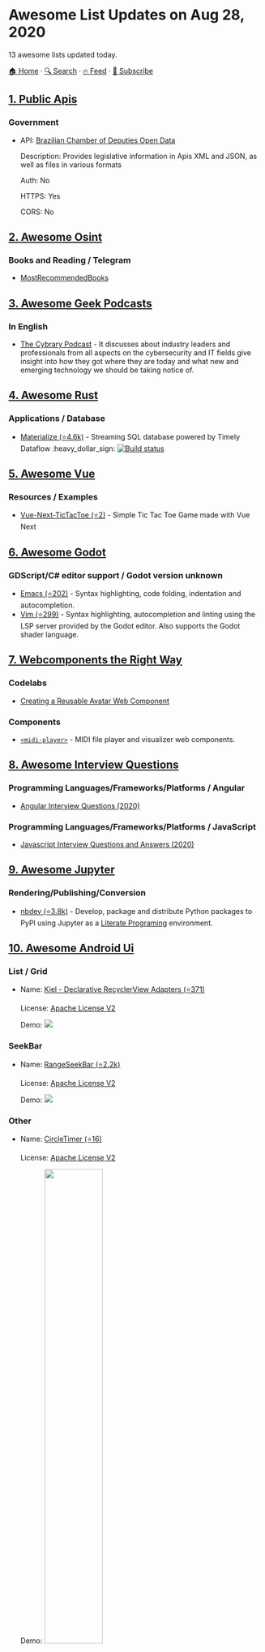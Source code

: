 # Awesome List Updates on Aug 28, 2020

13 awesome lists updated today.

[🏠 Home](/README.md) · [🔍 Search](https://www.trackawesomelist.com/search/) · [🔥 Feed](https://www.trackawesomelist.com/rss.xml) · [📮 Subscribe](https://trackawesomelist.us17.list-manage.com/subscribe?u=d2f0117aa829c83a63ec63c2f&id=36a103854c)



## [1. Public Apis](/content/public-apis/public-apis/README.md)

### Government

- API: [Brazilian Chamber of Deputies Open Data](https://dadosabertos.camara.leg.br/swagger/api.html)

  Description: Provides legislative information in Apis XML and JSON, as well as files in various formats

  Auth: No

  HTTPS: Yes

  CORS: No



## [2. Awesome Osint](/content/jivoi/awesome-osint/README.md)

### Books and Reading / Telegram

*   [MostRecommendedBooks](https://mostrecommendedbooks.com)

## [3. Awesome Geek Podcasts](/content/ayr-ton/awesome-geek-podcasts/README.md)

### In English

*   [The Cybrary Podcast](https://www.cybrary.it/info/cybrary-podcast/) -  It discusses about industry leaders and professionals from all aspects on the cybersecurity and IT fields give insight into how they got where they are today and what new and emerging technology we should be taking notice of.

## [4. Awesome Rust](/content/rust-unofficial/awesome-rust/README.md)

### Applications / Database

*   [Materialize (⭐4.6k)](https://github.com/MaterializeInc/materialize) - Streaming SQL database powered by Timely Dataflow :heavy\_dollar\_sign: [![Build status](https://badge.buildkite.com/97d6604e015bf633d1c2a12d166bb46f3b43a927d3952c999a.svg?branch=main)](https://buildkite.com/materialize/tests)

## [5. Awesome Vue](/content/vuejs/awesome-vue/README.md)

### Resources / Examples

*   [Vue-Next-TicTacToe (⭐2)](https://github.com/canersevince/Vue-Next-TicTacToe-Game) - Simple Tic Tac Toe Game made with Vue Next

## [6. Awesome Godot](/content/godotengine/awesome-godot/README.md)

### GDScript/C# editor support / Godot version unknown

*   [Emacs (⭐202)](https://github.com/godotengine/emacs-gdscript-mode) - Syntax highlighting, code folding, indentation and autocompletion.
*   [Vim (⭐299)](https://github.com/habamax/vim-godot) - Syntax highlighting, autocompletion and linting using the LSP server provided by the Godot editor. Also supports the Godot shader language.

## [7. Webcomponents the Right Way](/content/mateusortiz/webcomponents-the-right-way/README.md)

### Codelabs

*   [Creating a Reusable Avatar Web Component](https://marcoslooten.com/blog/creating-a-reusable-avatar-web-component/)

### Components

*   [`<midi-player>`](https://github.com/cifkao/html-midi-player) - MIDI file player and visualizer web components.

## [8. Awesome Interview Questions](/content/DopplerHQ/awesome-interview-questions/README.md)

### Programming Languages/Frameworks/Platforms / Angular

*   [Angular Interview Questions (2020)](https://www.interviewbit.com/angular-interview-questions/)

### Programming Languages/Frameworks/Platforms / JavaScript

*   [Javascript Interview Questions and Answers (2020)](https://www.interviewbit.com/javascript-interview-questions/)

## [9. Awesome Jupyter](/content/markusschanta/awesome-jupyter/README.md)

### Rendering/Publishing/Conversion

*   [nbdev (⭐3.8k)](https://github.com/fastai/nbdev) - Develop, package and distribute Python packages to PyPI using Jupyter as a [Literate Programing](https://en.wikipedia.org/wiki/Literate_programming) environment.

## [10. Awesome Android Ui](/content/wasabeef/awesome-android-ui/README.md)

### List / Grid

- Name: [Kiel - Declarative RecyclerView Adapters (⭐371)](https://github.com/ibrahimyilmaz/kiel)

  License: [Apache License V2](https://www.apache.org/licenses/LICENSE-2.0)

  Demo: <img src="https://github.com/wasabeef/awesome-android-ui/raw/master/art/kiel.png">



### SeekBar

- Name: [RangeSeekBar (⭐2.2k)](https://github.com/Jay-Goo/RangeSeekBar)

  License: [Apache License V2](https://www.apache.org/licenses/LICENSE-2.0)

  Demo: ![](https://github.com/Jay-Goo/RangeSeekBar/raw/master/Gif/screen2.gif)



### Other

- Name: [CircleTimer (⭐16)](https://github.com/jaeryo2357/circleTimer)

  License: [Apache License V2](https://www.apache.org/licenses/LICENSE-2.0)

  Demo: <img src="https://github.com/wasabeef/awesome-android-ui/raw/master/art/CircleTimer.gif" width="49%">



## [11. Awesome Security](/content/sbilly/awesome-security/README.md)

### Network / Scanning / Pentesting

*   [monsoon (⭐362)](https://github.com/RedTeamPentesting/monsoon) - Very flexible and fast interactive HTTP enumeration/fuzzing.

## [12. Free for Dev](/content/ripienaar/free-for-dev/README.md)

### APIs, Data and ML

*   [Hoppscotch](https://hoppscotch.io) - A free, fast, and beautiful API request builder.

### Monitoring

*   [zenduty.com](https://www.zenduty.com/) — End-to-end incident management, alerting, on-call management and response orchestration platform for network operations, site reliability engineering and DevOps teams. Free for upto 5 users.

## [13. Awesome Actions](/content/sdras/awesome-actions/README.md)

### Utility / Docker Container Actions

*   [Pull the New Go Module Version Into the Proxy Cache (⭐23)](https://github.com/andrewslotin/go-proxy-pull-action) - Ensures the latest version of your Go module is in the proxy cache. Also updates the pkg.go.dev documentation upon release.
*   [Delete Run Artifacts](https://github.com/marketplace/actions/delete-run-artifacts) - Deletes all artifacts at the end of a workflow run.
*   [GitHub Environment Variables Action (⭐149)](https://github.com/FranzDiebold/github-env-vars-action) - Expose environment variables such as the branch/tag name, repository slug, and ref slug.

### Pull Requests / Code Coverage

*   [Set PR Reviewers Based on Assignees (⭐116)](https://github.com/pullreminders/assignee-to-reviewer-action)
*   [Open or Update PR on Branch Push (with Branch Selection) (⭐144)](https://github.com/vsoch/pull-request-action)
*   [Automatically Rebase a PR (⭐607)](https://github.com/cirrus-actions/rebase)
*   [Label PR once it has a Specified Number of Approvals (⭐166)](https://github.com/pullreminders/label-when-approved-action)
*   [Add Labels to a PR based on Matched File Patterns (⭐62)](https://github.com/banyan/auto-label)
*   [Auto-Approve PRs (⭐287)](https://github.com/hmarr/auto-approve-action)
*   [Automatically add Reviewers to PR based on the Configuration File (⭐165)](https://github.com/kentaro-m/auto-assign-action)
*   [Add Labels to a PR based on Branch Name Patterns (⭐182)](https://github.com/TimonVS/pr-labeler-action)
*   [Add Labels to a PR based on Total Size of the Diff (⭐49)](https://github.com/pascalgn/size-label-action)
*   [Automatically merge PRs That Are Ready (⭐653)](https://github.com/pascalgn/automerge-action)
*   [Verify That PRs Contain a Ticket Reference (⭐61)](https://github.com/vijaykramesh/pr-lint-action)
*   [Create a PR for Changes to your Repository in the Actions Workspace (⭐1.2k)](https://github.com/peter-evans/create-pull-request)
*   [Lint a PR (⭐101)](https://github.com/seferov/pr-lint-action)
*   [ChatOps for PRs (⭐69)](https://github.com/machine-learning-apps/actions-chatops)
*   [Prefix Title and Body of a PR Based on Text Extracted from Branch Name (⭐45)](https://github.com/tzkhan/pr-update-action)
*   [Merge Pal - Automatically Update and Merge PRs (⭐29)](https://github.com/maxkomarychev/merge-pal-action)
*   [Pull Request Stuck Notifier (⭐5)](https://github.com/jrylan/github-action-stuck-pr-notifier)
*   [Annotate a GitHub Pull Request Based on a Checkstyle XML-Report (⭐150)](https://github.com/staabm/annotate-pull-request-from-checkstyle)

### Notifications and Messages / Code Coverage

*   [Send an SMS from GitHub Actions using Clockworksms (⭐3)](https://github.com/bharathvaj1995/clockwork-sms-action)

### Deployment / Docker

*   [Convert Branch or Tag Name Into Docker-Compatible Image Tag (⭐3)](https://github.com/ankitvgupta/ref-to-tag-action/)
*   [Update a Container Repository Description From README.md](https://github.com/marketplace/actions/update-container-description-action) - Supported Registries: Docker Hub, Quay, Harbor.

### Machine Learning Ops / Terraform

*   [Automatically Dockerize A Data-Science Repo As A Jupyter Server (⭐117)](https://github.com/jupyterhub/repo2docker-action)
*   [Azure Machine Learning With GitHub Actions (⭐108)](https://github.com/machine-learning-apps/ml-template-azure)

---

- Prev: [Aug 29, 2020](/content/2020/08/29/README.md)
- Next: [Aug 27, 2020](/content/2020/08/27/README.md)